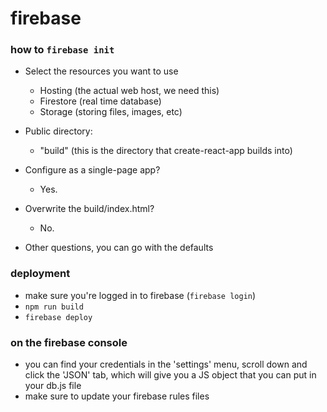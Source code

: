 # firebase

### how to `firebase init`

- Select the resources you want to use
    - Hosting (the actual web host, we need this)
    - Firestore (real time database)
    - Storage (storing files, images, etc)

- Public directory:
    - "build" (this is the directory that create-react-app builds into)

- Configure as a single-page app?
    - Yes.

- Overwrite the build/index.html?
    - No.

- Other questions, you can go with the defaults

### deployment

- make sure you're logged in to firebase (`firebase login`)
- `npm run build`
- `firebase deploy`

### on the firebase console 

- you can find your credentials in the 'settings' menu, scroll down and click the 'JSON' tab,
  which will give you a JS object that you can put in your db.js file
- make sure to update your firebase rules files
